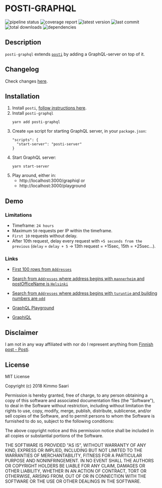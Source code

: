 # POSTI-GRAPHQL

![pipeline status](https://posti-graphql.devaus.eu/pipeline.svg)
![coverage report](https://posti-graphql.devaus.eu/coverage.svg)
![latest version](https://img.shields.io/github/package-json/v/kirbo/posti-graphql.svg)
![last commit](https://img.shields.io/github/last-commit/kirbo/posti-graphql.svg)
![total downloads](https://img.shields.io/npm/dt/posti-graphql.svg)
![dependencies](https://img.shields.io/librariesio/github/kirbo/posti-graphql.svg)

## Description

`posti-graphql` extends [`posti`](https://www.npmjs.com/package/posti) by adding a GraphQL-server on top of it.

## Changelog

Check changes [here](./CHANGELOG.md).


## Installation

1. Install `posti`, [follow instructions here](https://github.com/kirbo/posti#installation-as-a-dependency-for-your-project).
2. Install `posti-graphql`
   ```
   yarn add posti-graphql
   ```
3. Create `npm` script for starting GraphQL server, in your `package.json`:
   ```
   "scripts": {
     "start-server": "posti-server"
   }
   ```
4. Start GraphQL server:
   ```
   yarn start-server
   ```
5. Play around, either in:
     - http://localhost:3000/graphiql or
     - http://localhost:3000/playground


## Demo
### Limitations

  - Timeframe: `24 hours`
  - Maximum `50` requests per IP within the timeframe.
  - `First 10` requests without delay.
  - After 10th request, delay every request with `+5 seconds from the previous`
    (`delay` = `delay + 5` -> 13th request = +15sec, 15th = +25sec...).

### Links
  - [First 100 rows from `Addresses`](https://posti-graphql.demo.devaus.eu/graphiql?query=%7B%0A%09Addresses%20%7B%0A%20%20%20%20address%0A%20%20%20%20postOfficeName%0A%20%20%20%20postalCode%0A%20%20%7D%0A%7D)
  - [Search from `Addresses` where address begins with `mannerheim` and postOfficeName is `Helsinki`](https://posti-graphql.demo.devaus.eu/graphiql?query=%7B%0A%20%20Addresses\(where%3A%20%7B%0A%20%20%20%20address%3A%20%22mannerheim%25%22%0A%20%20%20%20postOfficeName%3A%20%22Helsinki%22%0A%20%20%7D\)%20%7B%0A%20%20%20%20address%0A%20%20%20%20municipalityName%0A%20%20%20%20postalCode%20%20%20%20oddEven%0A%20%20%20%20smallestBuildingNumber1%0A%20%20%20%20highestBuildingNumber1%0A%20%20%7D%0A%7D)
  - [Search from `Addresses` where address begins with `turuntie` and building numbers are `odd`](https://posti-graphql.demo.devaus.eu/graphiql?query=%7B%0A%20%20Addresses\(where%3A%20%7Baddress%3A%20%22turuntie%25%22%2C%20oddEven%3A%201%7D\)%20%7B%0A%20%20%20%20address%0A%20%20%20%20municipalityName%0A%20%20%20%20postalCode%0A%20%20%7D%0A%7D%0A)

  - [GraphQL Playground](https://posti-graphql.demo.devaus.eu/playground)
  - [GraphiQL](https://posti-graphql.demo.devaus.eu/graphiql)


## Disclaimer

I am not in any way affiliated with nor do I represent anything from [Finnish post - Posti](https://www.posti.fi/).


## License

MIT License

Copyright (c) 2018 Kimmo Saari

Permission is hereby granted, free of charge, to any person obtaining a copy
of this software and associated documentation files (the "Software"), to deal
in the Software without restriction, including without limitation the rights
to use, copy, modify, merge, publish, distribute, sublicense, and/or sell
copies of the Software, and to permit persons to whom the Software is
furnished to do so, subject to the following conditions:

The above copyright notice and this permission notice shall be included in all
copies or substantial portions of the Software.

THE SOFTWARE IS PROVIDED "AS IS", WITHOUT WARRANTY OF ANY KIND, EXPRESS OR
IMPLIED, INCLUDING BUT NOT LIMITED TO THE WARRANTIES OF MERCHANTABILITY,
FITNESS FOR A PARTICULAR PURPOSE AND NONINFRINGEMENT. IN NO EVENT SHALL THE
AUTHORS OR COPYRIGHT HOLDERS BE LIABLE FOR ANY CLAIM, DAMAGES OR OTHER
LIABILITY, WHETHER IN AN ACTION OF CONTRACT, TORT OR OTHERWISE, ARISING FROM,
OUT OF OR IN CONNECTION WITH THE SOFTWARE OR THE USE OR OTHER DEALINGS IN THE
SOFTWARE.
